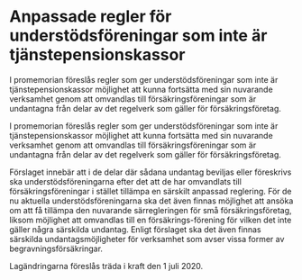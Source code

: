 # Anpassade regler för understödsföreningar som inte är tjänstepensionskassor

I promemorian föreslås regler som ger understödsföreningar som inte är tjänstepensionskassor möjlighet att kunna fortsätta med sin nuvarande verksamhet genom att omvandlas till försäkringsföreningar som är undantagna från delar av det regelverk som gäller för försäkringsföretag.

I promemorian föreslås regler som ger understödsföreningar som inte är tjänstepensionskassor möjlighet att kunna fortsätta med sin nuvarande verksamhet genom att omvandlas till försäkringsföreningar som är undantagna från delar av det regelverk som gäller för försäkringsföretag.

Förslaget innebär att i de delar där sådana undantag beviljas eller föreskrivs ska understödsföreningarna efter det att de har omvandlats till försäkringsföreningar i stället tillämpa en särskilt anpassad reglering. För de nu aktuella understödsföreningarna ska det även finnas möjlighet att ansöka om att få tillämpa den nuvarande särregleringen för små försäkringsföretag, liksom möjlighet att omvandlas till en försäkrings-förening för vilken det inte gäller några särskilda undantag. Enligt förslaget ska det även finnas särskilda undantagsmöjligheter för verksamhet som avser vissa former av begravningsförsäkringar.

Lagändringarna föreslås träda i kraft den 1 juli 2020.
